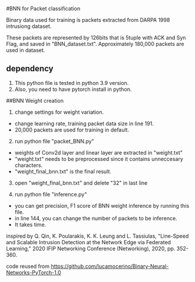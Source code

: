 #BNN for Packet classification

Binary data used for training is packets extracted from DARPA 1998 intrusiong dataset.

These packets are represented by 126bits that is 5tuple with ACK and Syn Flag, and saved in "BNN_dataset.txt".
Approximately 180,000 packets are used in dataset.

## dependency
1. This python file is tested in python 3.9 version.
2. Also, you need to have pytorch install in python. 

##BNN Weight creation

1. change settings for weight variation.
- change learning rate, training packet data size in line 191.
- 20,000 packets are used for training in default.

2. run python file "packet_BNN.py"
- weights of Conv2d layer and linear layer are extracted in "weight.txt"
- "weight.txt" needs to be preprocessed since it contains unneccesary characters.
- "weight_final_bnn.txt" is the final result.

3. open "weight_final_bnn.txt" and delete "32" in last line

4. run python file "inference.py"
- you can get precision, F1 score of BNN weight inference by running this file.
- in line 144, you can change the number of packets to be inference.
- It takes time.




inspired by Q. Qin, K. Poularakis, K. K. Leung and L. Tassiulas, "Line-Speed and Scalable Intrusion Detection at the Network Edge via Federated Learning,"
2020 IFIP Networking Conference (Networking), 2020, pp. 352-360.

code reused from https://github.com/lucamocerino/Binary-Neural-Networks-PyTorch-1.0


